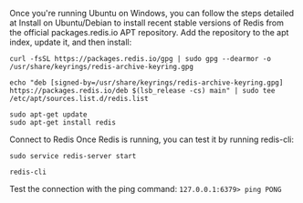 Once you're running Ubuntu on Windows, you can follow the steps detailed at Install on Ubuntu/Debian to install recent stable versions of Redis from the official packages.redis.io APT repository. Add the repository to the apt index, update it, and then install:

```
curl -fsSL https://packages.redis.io/gpg | sudo gpg --dearmor -o /usr/share/keyrings/redis-archive-keyring.gpg

echo "deb [signed-by=/usr/share/keyrings/redis-archive-keyring.gpg] https://packages.redis.io/deb $(lsb_release -cs) main" | sudo tee /etc/apt/sources.list.d/redis.list

sudo apt-get update
sudo apt-get install redis
```

Connect to Redis
Once Redis is running, you can test it by running redis-cli:

```
sudo service redis-server start

redis-cli
```

Test the connection with the ping command:
`
127.0.0.1:6379> ping
PONG
`
